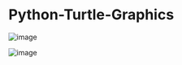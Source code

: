 # Python-Turtle-Graphics

![image](https://user-images.githubusercontent.com/101850483/204163962-19ccd289-2b8a-4e21-8a1b-ff7c16a804e0.png)

![image](https://user-images.githubusercontent.com/101850483/204163645-90ed3a9f-0ce8-48c4-aef2-8416fd27a6c0.png)
